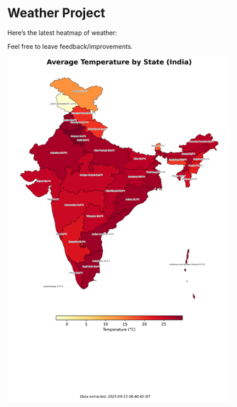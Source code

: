 # Weather Project

Here’s the latest heatmap of weather:

Feel free to leave feedback/improvements.

![India Heatmap](docs/assets/india_heatmap.png?v=C783B4)
